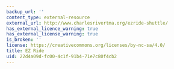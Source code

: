 ```yaml
---
backup_url: ''
content_type: external-resource
external_url: http://www.charlesrivertma.org/ezride-shuttle/
has_external_licence_warning: true
has_external_license_warning: true
is_broken: ''
license: https://creativecommons.org/licenses/by-nc-sa/4.0/
title: EZ Ride
uid: 22d4a09d-fc00-4c1f-91b4-71e7c80f4cb2
---
```

